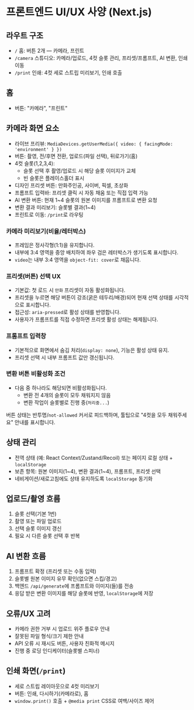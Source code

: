# 프론트엔드 UI/UX 사양 (Next.js)

## 라우트 구조
- `/` 홈: 버튼 2개 — 카메라, 프린트
- `/camera` 스튜디오: 카메라/업로드, 4컷 슬롯 관리, 프리셋/프롬프트, AI 변환, 인쇄 이동
- `/print` 인쇄: 4컷 세로 스트립 미리보기, 인쇄 호출

## 홈
- 버튼: "카메라", "프린트"

## 카메라 화면 요소
- 라이브 프리뷰: `MediaDevices.getUserMedia({ video: { facingMode: 'environment' } })`
- 버튼: 촬영, 전/후면 전환, 업로드(파일 선택), 뒤로가기(홈)
- 4컷 슬롯(1,2,3,4):
  - 슬롯 선택 후 촬영/업로드 시 해당 슬롯 이미지가 교체
  - 빈 슬롯은 플레이스홀더 표시
- 디자인 프리셋 버튼: 만화주인공, 사이버, 픽셀, 초상화
- 프롬프트 입력바: 프리셋 클릭 시 자동 채움 또는 직접 입력 가능
- AI 변환 버튼: 현재 1~4 슬롯의 원본 이미지를 프롬프트로 변환 요청
- 변환 결과 미리보기: 슬롯별 결과(1~4)
- 프린트로 이동: `/print`로 라우팅

### 카메라 미리보기(비율/레터박스)
- 프레임은 정사각형(1:1)을 유지합니다.
- 내부에 3:4 영역을 중앙 배치하여 좌우 검은 레터박스가 생기도록 표시합니다.
- `video`는 내부 3:4 영역을 `object-fit: cover`로 채웁니다.

### 프리셋(버튼) 선택 UX
- 기본값: 첫 로드 시 `만화` 프리셋이 자동 활성화됩니다.
- 프리셋을 누르면 해당 버튼이 강조(굵은 테두리/배경)되어 현재 선택 상태를 시각적으로 표시합니다.
- 접근성: `aria-pressed`로 활성 상태를 반영합니다.
- 사용자가 프롬프트를 직접 수정하면 프리셋 활성 상태는 해제됩니다.

### 프롬프트 입력창
- 기본적으로 화면에서 숨김 처리(`display: none`), 기능은 활성 상태 유지.
- 프리셋 선택 시 내부 프롬프트 값만 갱신됩니다.

### 변환 버튼 비활성화 조건
- 다음 중 하나라도 해당되면 비활성화됩니다.
  - 변환 전 4개의 슬롯이 모두 채워지지 않음
  - 변환 작업이 슬롯별로 진행 중(`처리중...`)
  
버튼 상태는 반투명/`not-allowed` 커서로 피드백하며, 툴팁으로 "4컷을 모두 채워주세요" 안내를 표시합니다.

## 상태 관리
- 전역 상태 (예: React Context/Zustand/Recoil) 또는 페이지 로컬 상태 + `localStorage`
- 보존 항목: 원본 이미지(1~4), 변환 결과(1~4), 프롬프트, 프리셋 선택
- 네비게이션/새로고침에도 상태 유지하도록 `localStorage` 동기화

## 업로드/촬영 흐름
1) 슬롯 선택(기본 1번)
2) 촬영 또는 파일 업로드
3) 선택 슬롯 이미지 갱신
4) 필요 시 다른 슬롯 선택 후 반복

## AI 변환 흐름
1) 프롬프트 확정 (프리셋 또는 수동 입력)
2) 슬롯별 원본 이미지 유무 확인(없으면 스킵/경고)
3) 백엔드 `/api/generate`에 프롬프트와 이미지(들)를 전송
4) 응답 받은 변환 이미지를 해당 슬롯에 반영, `localStorage`에 저장

## 오류/UX 고려
- 카메라 권한 거부 시 업로드 위주 플로우 안내
- 잘못된 파일 형식/크기 제한 안내
- API 오류 시 재시도 버튼, 사용자 친화적 메시지
- 진행 중 로딩 인디케이터(슬롯별 스피너)

## 인쇄 화면(`/print`)
- 세로 스트립 레이아웃으로 4컷 미리보기
- 버튼: 인쇄, 다시하기(카메라로), 홈
- `window.print()` 호출 + `@media print` CSS로 여백/사이즈 제어
